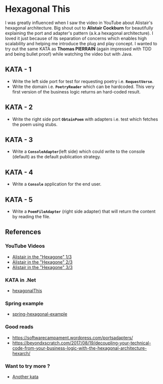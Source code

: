 # Hexagonal This

I was greatly influenced when I saw the video in YouTube about Alistair's hexagonal architecture. Big shout out to **Alistair Cockburn** for beautifully explaining the port and adapter's pattern (a.k.a hexagonal architecture). I loved it just because of its separation of concerns which enables high scalability and helping me introduce the plug and play concept. I wanted to try out the same KATA as **Thomas PIERRAIN** (again impressed with TDD and being bullet proof) while watching the video but with Java. 


## KATA - 1

- Write the left side port for test for requesting poetry i.e. **`RequestVerse`**.
- Write the domain i.e. **`PoetryReader`** which can be hardcoded. This very first version of the business logic returns an hard-coded result.

## KATA - 2

- Write the right side port **`ObtainPoem`** with adapters i.e. test which fetches the poem using stubs.

## KATA - 3

- Write a **`ConsoleAdapter`**(left side) which could write to the console (default) as the default publication strategy.

## KATA - 4

- Write a **`Console`** application for the end user.

## KATA - 5

- Write a **`PoemFileAdapter`** (right side adapter) that will return the content by reading the file.

## References

### YouTube Videos

- [Alistair in the "Hexagone" 1/3](https://www.youtube.com/watch?v=th4AgBcrEHA)
- [Alistair in the "Hexagone" 2/3](https://www.youtube.com/watch?v=iALcE8BPs94)
- [Alistair in the "Hexagone" 3/3](https://www.youtube.com/watch?v=DAe0Bmcyt-4)

### KATA in .Net

- [hexagonalThis](https://github.com/tpierrain/hexagonalThis)

### Spring example

- [spring-hexagonal-example](https://github.com/gshaw-pivotal/spring-hexagonal-example)

### Good reads

- https://softwarecampament.wordpress.com/portsadapters/
- https://beyondxscratch.com/2017/08/19/decoupling-your-technical-code-from-your-business-logic-with-the-hexagonal-architecture-hexarch/

### Want to try more ?

- [Another kata](http://matteo.vaccari.name/blog/archives/154)

